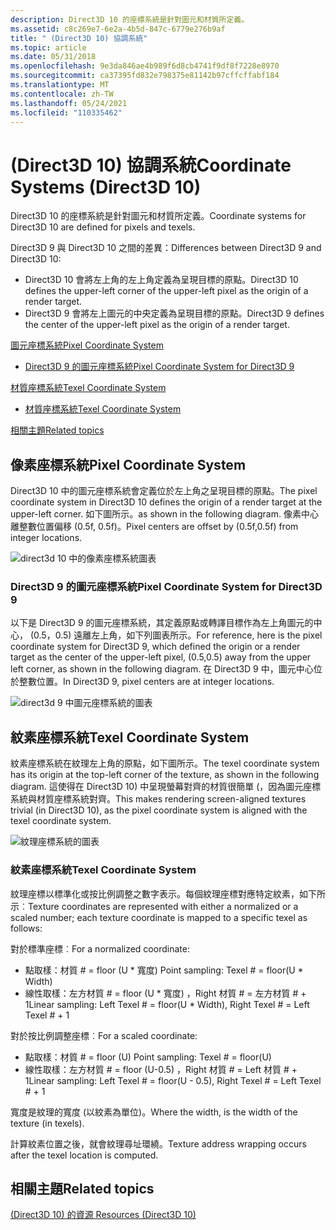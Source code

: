 ```yaml
---
description: Direct3D 10 的座標系統是針對圖元和材質所定義。
ms.assetid: c8c269e7-6e2a-4b5d-847c-6779e276b9af
title: " (Direct3D 10) 協調系統"
ms.topic: article
ms.date: 05/31/2018
ms.openlocfilehash: 9e3da846ae4b989f6d8cb4741f9df8f7228e8970
ms.sourcegitcommit: ca37395fd832e798375e81142b97cffcffabf184
ms.translationtype: MT
ms.contentlocale: zh-TW
ms.lasthandoff: 05/24/2021
ms.locfileid: "110335462"
---
```

# <a name="coordinate-systems-direct3d-10"></a><span data-ttu-id="69713-103"> (Direct3D 10) 協調系統</span><span class="sxs-lookup"><span data-stu-id="69713-103">Coordinate Systems (Direct3D 10)</span></span>

<span data-ttu-id="69713-104">Direct3D 10 的座標系統是針對圖元和材質所定義。</span><span class="sxs-lookup"><span data-stu-id="69713-104">Coordinate systems for Direct3D 10 are defined for pixels and texels.</span></span>



<span data-ttu-id="69713-105">Direct3D 9 與 Direct3D 10 之間的差異：</span><span class="sxs-lookup"><span data-stu-id="69713-105">Differences between Direct3D 9 and Direct3D 10:</span></span>

- <span data-ttu-id="69713-106">Direct3D 10 會將左上角的左上角定義為呈現目標的原點。</span><span class="sxs-lookup"><span data-stu-id="69713-106">Direct3D 10 defines the upper-left corner of the upper-left pixel as the origin of a render target.</span></span>
- <span data-ttu-id="69713-107">Direct3D 9 會將左上圖元的中央定義為呈現目標的原點。</span><span class="sxs-lookup"><span data-stu-id="69713-107">Direct3D 9 defines the center of the upper-left pixel as the origin of a render target.</span></span>



 

[<span data-ttu-id="69713-108">圖元座標系統</span><span class="sxs-lookup"><span data-stu-id="69713-108">Pixel Coordinate System</span></span>](#pixel-coordinate-system)
- [<span data-ttu-id="69713-109">Direct3D 9 的圖元座標系統</span><span class="sxs-lookup"><span data-stu-id="69713-109">Pixel Coordinate System for Direct3D 9</span></span>](#pixel-coordinate-system-for-direct3d-9)

[<span data-ttu-id="69713-110">材質座標系統</span><span class="sxs-lookup"><span data-stu-id="69713-110">Texel Coordinate System</span></span>](#texel-coordinate-system)
- [<span data-ttu-id="69713-111">材質座標系統</span><span class="sxs-lookup"><span data-stu-id="69713-111">Texel Coordinate System</span></span>](#texel-coordinate-system)

[<span data-ttu-id="69713-112">相關主題</span><span class="sxs-lookup"><span data-stu-id="69713-112">Related topics</span></span>](#related-topics)

## <a name="pixel-coordinate-system"></a><span data-ttu-id="69713-113">像素座標系統</span><span class="sxs-lookup"><span data-stu-id="69713-113">Pixel Coordinate System</span></span>

<span data-ttu-id="69713-114">Direct3D 10 中的圖元座標系統會定義位於左上角之呈現目標的原點。</span><span class="sxs-lookup"><span data-stu-id="69713-114">The pixel coordinate system in Direct3D 10 defines the origin of a render target at the upper-left corner.</span></span> <span data-ttu-id="69713-115">如下圖所示。</span><span class="sxs-lookup"><span data-stu-id="69713-115">as shown in the following diagram.</span></span> <span data-ttu-id="69713-116">像素中心離整數位置偏移 (0.5f, 0.5f)。</span><span class="sxs-lookup"><span data-stu-id="69713-116">Pixel centers are offset by (0.5f,0.5f) from integer locations.</span></span>

![direct3d 10 中的像素座標系統圖表](images/d3d10-coordspix10.png)

### <a name="pixel-coordinate-system-for-direct3d-9"></a><span data-ttu-id="69713-118">Direct3D 9 的圖元座標系統</span><span class="sxs-lookup"><span data-stu-id="69713-118">Pixel Coordinate System for Direct3D 9</span></span>

<span data-ttu-id="69713-119">以下是 Direct3D 9 的圖元座標系統，其定義原點或轉譯目標作為左上角圖元的中心， (0.5，0.5) 遠離左上角，如下列圖表所示。</span><span class="sxs-lookup"><span data-stu-id="69713-119">For reference, here is the pixel coordinate system for Direct3D 9, which defined the origin or a render target as the center of the upper-left pixel, (0.5,0.5) away from the upper left corner, as shown in the following diagram.</span></span> <span data-ttu-id="69713-120">在 Direct3D 9 中，圖元中心位於整數位置。</span><span class="sxs-lookup"><span data-stu-id="69713-120">In Direct3D 9, pixel centers are at integer locations.</span></span>

![direct3d 9 中圖元座標系統的圖表](images/d3d10-coordspix9.png)

## <a name="texel-coordinate-system"></a><span data-ttu-id="69713-122">紋素座標系統</span><span class="sxs-lookup"><span data-stu-id="69713-122">Texel Coordinate System</span></span>

<span data-ttu-id="69713-123">紋素座標系統在紋理左上角的原點，如下圖所示。</span><span class="sxs-lookup"><span data-stu-id="69713-123">The texel coordinate system has its origin at the top-left corner of the texture, as shown in the following diagram.</span></span> <span data-ttu-id="69713-124">這使得在 Direct3D 10) 中呈現螢幕對齊的材質很簡單 (，因為圖元座標系統與材質座標系統對齊。</span><span class="sxs-lookup"><span data-stu-id="69713-124">This makes rendering screen-aligned textures trivial (in Direct3D 10), as the pixel coordinate system is aligned with the texel coordinate system.</span></span>

![紋理座標系統的圖表](images/d3d10-coordstex10.png)

### <a name="texel-coordinate-system"></a><span data-ttu-id="69713-126">紋素座標系統</span><span class="sxs-lookup"><span data-stu-id="69713-126">Texel Coordinate System</span></span>

<span data-ttu-id="69713-127">紋理座標以標準化或按比例調整之數字表示。每個紋理座標對應特定紋素，如下所示︰</span><span class="sxs-lookup"><span data-stu-id="69713-127">Texture coordinates are represented with either a normalized or a scaled number; each texture coordinate is mapped to a specific texel as follows:</span></span>

<span data-ttu-id="69713-128">對於標準座標︰</span><span class="sxs-lookup"><span data-stu-id="69713-128">For a normalized coordinate:</span></span>

-   <span data-ttu-id="69713-129">點取樣：材質 \# = floor (U \* 寬度) </span><span class="sxs-lookup"><span data-stu-id="69713-129">Point sampling: Texel \# = floor(U \* Width)</span></span>
-   <span data-ttu-id="69713-130">線性取樣：左方材質 \# = floor (U \* 寬度) ，Right 材質 \# = 左方材質 \# + 1</span><span class="sxs-lookup"><span data-stu-id="69713-130">Linear sampling: Left Texel \# = floor(U \* Width), Right Texel \# = Left Texel \# + 1</span></span>

<span data-ttu-id="69713-131">對於按比例調整座標︰</span><span class="sxs-lookup"><span data-stu-id="69713-131">For a scaled coordinate:</span></span>

-   <span data-ttu-id="69713-132">點取樣：材質 \# = floor (U) </span><span class="sxs-lookup"><span data-stu-id="69713-132">Point sampling: Texel \# = floor(U)</span></span>
-   <span data-ttu-id="69713-133">線性取樣：左方材質 \# = floor (U-0.5) ，Right 材質 \# = Left 材質 \# + 1</span><span class="sxs-lookup"><span data-stu-id="69713-133">Linear sampling: Left Texel \# = floor(U - 0.5), Right Texel \# = Left Texel \# + 1</span></span>

<span data-ttu-id="69713-134">寬度是紋理的寬度 (以紋素為單位)。</span><span class="sxs-lookup"><span data-stu-id="69713-134">Where the width, is the width of the texture (in texels).</span></span>

<span data-ttu-id="69713-135">計算紋素位置之後，就會紋理尋址環繞。</span><span class="sxs-lookup"><span data-stu-id="69713-135">Texture address wrapping occurs after the texel location is computed.</span></span>

## <a name="related-topics"></a><span data-ttu-id="69713-136">相關主題</span><span class="sxs-lookup"><span data-stu-id="69713-136">Related topics</span></span>

<dl> <dt>

[<span data-ttu-id="69713-137"> (Direct3D 10) 的資源 </span><span class="sxs-lookup"><span data-stu-id="69713-137">Resources (Direct3D 10)</span></span>](d3d10-graphics-programming-guide-resources.md)
</dt> </dl>

 

 




